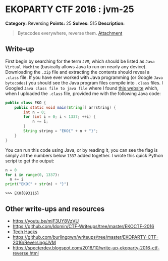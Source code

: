 # EKOPARTY CTF 2016 : jvm-25

**Category:** Reversing
**Points:** 25
**Solves:** 515
**Description:**

> Bytecodes everywhere, reverse them.
> [Attachment](rev25.zip)

## Write-up

First begin by searching for the term `JVM`, which should be listed as `Java Virtual Machine` (basically allows Java to run on nearly any device). Downloading the `.zip` file and extracting the contents should reveal a `.class` file. If you have ever worked with Java programming (or Google `Java bytecodes`) you should see the Java program files compile into `.class` files. I Googled `Java class file to java file` where I found [this website](http://www.javadecompilers.com/) which, when I uploaded the `.class` file, provided me with the following Java code:

```Java
public class EKO {
    public static void main(String[] arrstring) {
        int n = 0;
        for (int i = 0; i < 1337; ++i) {
            n += i;
        }
        String string = "EKO{" + n + "}";
    }
}
```

You can run this code using Java, or by reading it, you can see the flag is simply all the numbers below `1337` added together. I wrote this quick Python script to get the output:

```Python
n = 0
for i in range(0, 1337):
  n += i
print("EKO{" + str(n) + "}")
```

`>>> EKO{893116}`

## Other write-ups and resources

* https://youtu.be/mjF3UY8VzVU
* https://github.com/Idomin/CTF-Writeups/tree/master/EKOCTF-2016
* [Tech Hacks](https://nacayoshi00.wordpress.com/2016/10/28/ekoparty-ctf-2016-writeup/)
* https://github.com/burlingpwn/writeups/tree/master/EKOPARTY-CTF-2016/Reversing/JVM
* https://specterdev.blogspot.com/2016/10/write-up-ekoparty-2016-ctf-reverse.html
